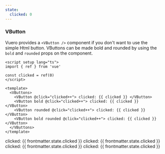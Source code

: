```yaml
---
state:
  clicked: 0
---
```


### VButton

Vuero provides a `<VButton />` component if you don't want to use the
simple Html button. VButtons can be made bold and rounded
by using the `bold` and `rounded` props on the component.

<!--code-->

```vue
<script setup lang="ts">
import { ref } from 'vue'

const clicked = ref(0)
</script>

<template>
  <VButtons>
    <VButton @click="clicked++"> clicked: {{ clicked }} </VButton>
    <VButton bold @click="clicked++"> clicked: {{ clicked }} </VButton>
    <VButton rounded @click="clicked++"> clicked: {{ clicked }} </VButton>
    <VButton bold rounded @click="clicked++"> clicked: {{ clicked }} </VButton>
  </VButtons>
</template>
```

<!--/code-->

<!--example-->

<VButtons>
  <VButton @click="frontmatter.state.clicked++">
    clicked: {{ frontmatter.state.clicked }}
  </VButton>
  <VButton bold @click="frontmatter.state.clicked++">
    clicked: {{ frontmatter.state.clicked }}
  </VButton>
  <VButton rounded @click="frontmatter.state.clicked++">
    clicked: {{ frontmatter.state.clicked }}
  </VButton>
  <VButton bold rounded @click="frontmatter.state.clicked++">
    clicked: {{ frontmatter.state.clicked }}
  </VButton>
</VButtons>

<!--/example-->

